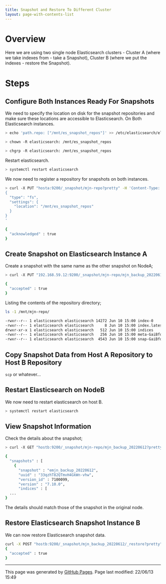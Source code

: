 ```yaml
---
title: Snapshot and Restore To Different Cluster
layout: page-with-contents-list
---
```


# Overview

Here we are using two single node Elasticsearch clusters - Cluster A (where we take indexes from - take a Snapshot), Cluster B (where we put the indexes - restore the Snapshot).

# Steps

## Configure Both Instances Ready For Snapshots

We need to specify the location on disk for the snapshot repositories and make sure these locations are accessible to Elasticsearch.  On Both Elasticsearch instances.

``` bash
> echo 'path.repo: ["/mnt/es_snapshot_repos"]' >> /etc/elasticsearch/elasticsearch.yml

> chown -R elasticsearch: /mnt/es_snapshot_repos

> chgrp -R elasticsearch: /mnt/es_snapshot_repos
```

Restart elasticsearch.

```bash
> systemctl restart elasticsearch
``` 

We now need to register a repository for snapshots on both instances.

```bash
> curl -X PUT "hosta:9200/_snapshot/mjn-repo?pretty" -H 'Content-Type: application/json' -d'
{
  "type": "fs",
  "settings": {
    "location": "/mnt/es_snapshot_repos"
  }
}
'

{
  "acknowledged" : true
}
```

## Create Snapshot on Elasticsearch Instance A

Create a snapshot with the same name as the other snapshot on NodeA;

```bash
> curl -X PUT "192.168.59.12:9200/_snapshot/mjn-repo/mjn_backup_20220612?pretty"

{
  "accepted" : true
}
```

Listing the contents of the repository directory;

```bash
ls -1 /mnt/mjn-repo/

-rwxr--r-- 1 elasticsearch elasticsearch 14272 Jun 10 15:00 index-0
-rwxr--r-- 1 elasticsearch elasticsearch     8 Jun 10 15:00 index.latest
drwxr-xr-x 1 elasticsearch elasticsearch   512 Jun 10 15:00 indices
-rwxr--r-- 1 elasticsearch elasticsearch   256 Jun 10 15:00 meta-GaiBfdzRQdi41xAedveMLQ.dat
-rwxr--r-- 1 elasticsearch elasticsearch  4543 Jun 10 15:00 snap-GaiBfdzRQdi41xAedveMLQ.dat
```

## Copy Snapshot Data from Host A Repository to Host B Repository

`scp` or whatever...

## Restart Elasticsearch on NodeB

We now need to restart elasticsearch on host B.

```bash
> systemctl restart elasticsearch
```  

## View Snapshot Information

Check the details about the snapshot;

```bash
> curl -X GET "hostb:9200/_snapshot/mjn-repo/mjn_backup_20220612?pretty"

{
  "snapshots" : [
    {
      "snapshot" : "emjn_backup_20220612",
      "uuid" : "33qzhT82QTmvH4GkWn-vhw",
      "version_id" : 7100099,
      "version" : "7.10.0",
      "indices" : [
  ...
}
```

The details should match those of the snapshot in the original node.

## Restore Elasticsearch Snapshot Instance B

We can now restore Elasticsearch snapshot data.

```bash
curl -X POST "hostb:9200/_snapshot/mjn_backup_20220612/_restore?pretty"
{
  "accepted" : true
}
```

<hr>
<p class="pagedate">This page was generated by <a href=".">GitHub Pages</a>.  Page last modified: 22/06/13 15:49</p>
